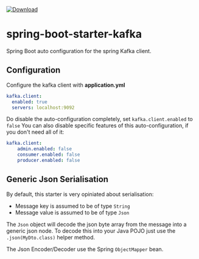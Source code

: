  [ ![Download](https://api.bintray.com/packages/elderbyte/maven/spring-boot-starter-kafka/images/download.svg) ](https://bintray.com/elderbyte/maven/spring-boot-starter-kafka/_latestVersion)

# spring-boot-starter-kafka
Spring Boot auto configuration for the spring Kafka client.


## Configuration

Configure the kafka client with **application.yml**

```yaml
kafka.client:
  enabled: true
  servers: localhost:9092
```

Do disable the auto-configuration completely, set `kafka.client.enabled` to `false`
You can also disable specific features of this auto-configuration, if you don't need all of it:

```yaml
kafka.client:
    admin.enabled: false
    consumer.enabled: false
    producer.enabled: false
```



## Generic Json Serialisation

By default, this starter is very opiniated about serialisation:

* Message key is assumed to be of type `String`
* Message value is assumed to be of type `Json`

The `Json` object will decode the json byte array from the message into a generic json node. To decode this into your Java POJO just use the `.json(MyDto.class)` helper method.

The Json Encoder/Decoder use the Spring `ObjectMapper` bean.
